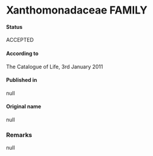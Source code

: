 Xanthomonadaceae FAMILY
=======

#### Status
ACCEPTED

#### According to
The Catalogue of Life, 3rd January 2011

#### Published in
null

#### Original name
null

### Remarks
null